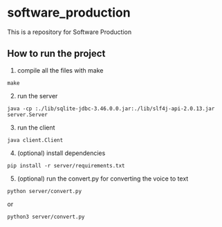 # software_production
This is a repository for Software Production

## How to run the project
1. compile all the files with make
```
make
```
2. run the server
```
java -cp :./lib/sqlite-jdbc-3.46.0.0.jar:./lib/slf4j-api-2.0.13.jar server.Server
```
3. run the client
```
java client.Client
```
4. (optional) install dependencies
```
pip install -r server/requirements.txt
```
5. (optional) run the convert.py for converting the voice to text
```
python server/convert.py
```
or
```
python3 server/convert.py
```
